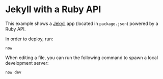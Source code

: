 # Jekyll with a Ruby API

This example shows a [Jekyll](https://jekyllrb.com) app (located in `package.json`) powered by a Ruby API.

In order to deploy, run:

```
now
```

When editing a file, you can run the following command to spawn a local development server:

```
now dev
```
